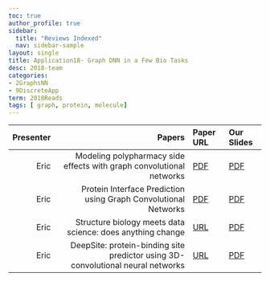 ```yaml
---
toc: true
author_profile: true
sidebar:
  title: "Reviews Indexed"
  nav: sidebar-sample
layout: single
title: Application18- Graph DNN in a Few Bio Tasks
desc: 2018-team
categories:
- 2GraphsNN
- 9DiscreteApp
term: 2018Reads
tags: [ graph, protein, molecule]
---
```


| Presenter | Papers | Paper URL| Our Slides |
| -----: | ---------------------------: | :----- | :----- |
|  Eric| Modeling polypharmacy side effects with graph convolutional networks  |        [PDF](https://arxiv.org/abs/1802.00543) |  [PDF]({{site.baseurl}}/MoreTalksTeam18/Eric1_26_2019-2_1_2019-GNNdrug_polypharmacy.pdf) | 
|  Eric| Protein Interface Prediction using Graph Convolutional Networks | [PDF](https://papers.nips.cc/paper/7231-protein-interface-prediction-using-graph-convolutional-networks.pdf) |  [PDF]({{site.baseurl}}/MoreTalksTeam18/Eric2_4-2_82019-GNNpr_protein_interface_3DNN.pdf) | 
|  Eric| Structure biology meets data science: does anything change | [URL](https://arxiv.org/abs/1807.09247) |  [PDF]({{site.baseurl}}/talks2019/Extra19s/Eric3_1_2019_Structural_biology_meets_datascience.pdf) | 
|  Eric| DeepSite: protein-binding site predictor using 3D-convolutional neural networks | [URL](https://www.ncbi.nlm.nih.gov/pubmed/28575181) |  [PDF]({{site.baseurl}}/MoreTalksTeam18/Eric2_4-2_82019-GNNpr_protein_interface_3DNN.pdf) | 

